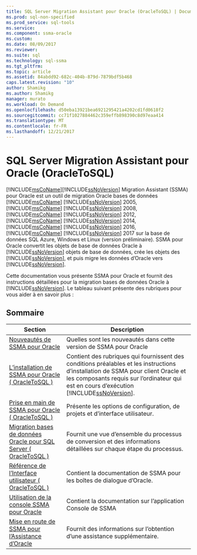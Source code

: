 ```yaml
---
title: SQL Server Migration Assistant pour Oracle (OracleToSQL) | Documents Microsoft
ms.prod: sql-non-specified
ms.prod_service: sql-tools
ms.service: 
ms.component: ssma-oracle
ms.custom: 
ms.date: 08/09/2017
ms.reviewer: 
ms.suite: sql
ms.technology: sql-ssma
ms.tgt_pltfrm: 
ms.topic: article
ms.assetid: 84abdd92-682c-404b-879d-7879bdf5b468
caps.latest.revision: "10"
author: Shamikg
ms.author: Shamikg
manager: murato
ms.workload: On Demand
ms.openlocfilehash: d50eba13921bea6921295421a4202cd1fd0618f2
ms.sourcegitcommit: cc71f1027884462c359effb898390c8d97eaa414
ms.translationtype: MT
ms.contentlocale: fr-FR
ms.lasthandoff: 12/21/2017
---
```

# <a name="sql-server-migration-assistant-for-oracle-oracletosql"></a>SQL Server Migration Assistant pour Oracle (OracleToSQL)
[!INCLUDE[msCoName](../../includes/msconame_md.md)][!INCLUDE[ssNoVersion](../../includes/ssnoversion_md.md)] Migration Assistant (SSMA) pour Oracle est un outil de migration Oracle bases de données [!INCLUDE[msCoName](../../includes/msconame_md.md)] [!INCLUDE[ssNoVersion](../../includes/ssnoversion_md.md)] 2005, [!INCLUDE[msCoName](../../includes/msconame_md.md)] [!INCLUDE[ssNoVersion](../../includes/ssnoversion_md.md)] 2008, [!INCLUDE[msCoName](../../includes/msconame_md.md)] [!INCLUDE[ssNoVersion](../../includes/ssnoversion_md.md)] 2012, [!INCLUDE[msCoName](../../includes/msconame_md.md)] [!INCLUDE[ssNoVersion](../../includes/ssnoversion_md.md)] 2014, [!INCLUDE[msCoName](../../includes/msconame_md.md)] [!INCLUDE[ssNoVersion](../../includes/ssnoversion_md.md)] 2016, [!INCLUDE[msCoName](../../includes/msconame_md.md)] [!INCLUDE[ssNoVersion](../../includes/ssnoversion_md.md)] 2017 sur la base de données SQL Azure, Windows et Linux (version préliminaire). SSMA pour Oracle convertit les objets de base de données Oracle à [!INCLUDE[ssNoVersion](../../includes/ssnoversion_md.md)] objets de base de données, crée les objets des [!INCLUDE[ssNoVersion](../../includes/ssnoversion_md.md)], et puis migre les données d’Oracle vers [!INCLUDE[ssNoVersion](../../includes/ssnoversion_md.md)].  
  
Cette documentation vous présente SSMA pour Oracle et fournit des instructions détaillées pour la migration bases de données Oracle à [!INCLUDE[ssNoVersion](../../includes/ssnoversion_md.md)]. Le tableau suivant présente des rubriques pour vous aider à en savoir plus :  
  
## <a name="contents"></a>Sommaire  
  
|Section|Description|  
|-----------|---------------|  
|[Nouveautés de SSMA pour Oracle](http://msdn.microsoft.com/en-us/f305ebb6-7393-4a43-abb3-6332b739d690)|Quelles sont les nouveautés dans cette version de SSMA pour Oracle|  
|[L’installation de SSMA pour Oracle &#40; OracleToSQL &#41;](../../ssma/oracle/installing-ssma-for-oracle-oracletosql.md)|Contient des rubriques qui fournissent des conditions préalables et les instructions d’installation de SSMA pour client Oracle et les composants requis sur l’ordinateur qui est en cours d’exécution [!INCLUDE[ssNoVersion](../../includes/ssnoversion_md.md)].|  
|[Prise en main de SSMA pour Oracle &#40; OracleToSQL &#41;](../../ssma/oracle/getting-started-with-ssma-for-oracle-oracletosql.md)|Présente les options de configuration, de projets et d’interface utilisateur.|  
|[Migration bases de données Oracle pour SQL Server &#40; OracleToSQL &#41;](../../ssma/oracle/migrating-oracle-databases-to-sql-server-oracletosql.md)|Fournit une vue d’ensemble du processus de conversion et des informations détaillées sur chaque étape du processus.|  
|[Référence de l’Interface utilisateur &#40; OracleToSQL &#41;](../../ssma/oracle/user-interface-reference-oracletosql.md)|Contient la documentation de SSMA pour les boîtes de dialogue d’Oracle.|  
|[Utilisation de la console SSMA pour Oracle](http://msdn.microsoft.com/en-us/4e47bb04-cf9b-41a0-923e-bdab9ba0c51d)|Contient la documentation sur l’application Console de SSMA|  
|[Mise en route de SSMA pour l’Assistance d’Oracle](http://go.microsoft.com/fwlink/?LinkID=708538&clcid=0x409)|Fournit des informations sur l’obtention d’une assistance supplémentaire.|  
  
